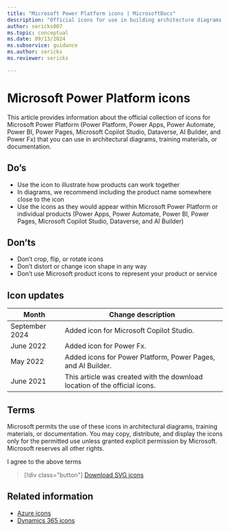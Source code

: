 ```yaml
---
title: "Microsoft Power Platform icons | MicrosoftDocs"
description: "Official icons for use in building architecture diagrams and illustrations for Microsoft Power Platform (Power Platform, Power Apps, Power Automate, Power BI, Power Pages, Microsoft Copilot Studio, Dataverse, AI Builder, and Power Fx)."
author: sericks007
ms.topic: conceptual
ms.date: 09/13/2024
ms.subservice: guidance
ms.author: sericks
ms.reviewer: sericks

---
```


# Microsoft Power Platform icons

This article provides information about the official collection of icons for Microsoft Power Platform (Power Platform, Power Apps, Power Automate, Power BI, Power Pages, Microsoft Copilot Studio, Dataverse, AI Builder, and Power Fx) that you can use in architectural diagrams, training materials, or documentation.

## Do’s

- Use the icon to illustrate how products can work together
- In diagrams, we recommend including the product name somewhere close to the icon
- Use the icons as they would appear within Microsoft Power Platform or individual products (Power Apps, Power Automate, Power BI, Power Pages, Microsoft Copilot Studio, Dataverse, and AI Builder)

## Don’ts

- Don’t crop, flip, or rotate icons
- Don’t distort or change icon shape in any way
- Don’t use Microsoft product icons to represent your product or service

## Icon updates

|Month|Change description|
|---|---|
|September 2024|Added icon for Microsoft Copilot Studio.|
|June 2022|Added icon for Power Fx.|
|May 2022|Added icons for Power Platform, Power Pages, and AI Builder.|
|June 2021|This article was created with the download location of the official icons.|

## Terms

Microsoft permits the use of these icons in architectural diagrams, training materials, or documentation. You may copy, distribute, and display the icons only for the permitted use unless granted explicit permission by Microsoft. Microsoft reserves all other rights.


<div id="consent-checkbox">
I agree to the above terms
</div>

 > [!div class="button"]
 > [Download SVG icons](https://download.microsoft.com/download/e/f/4/ef434e60-8cdc-4dd1-9d9f-e58670e57ec1/Power_Platform_scalable.zip)

## Related information

- [Azure icons](/azure/architecture/icons)
- [Dynamics 365 icons](/dynamics365/get-started/icons)
